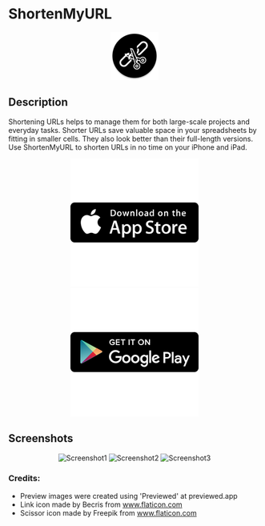 # ShortenMyURL
<div align="center">
    <img alt="app_icon" src="GitHubListingMaterials/ic_launcher_round.png">
</div>

## Description

Shortening URLs helps to manage them for both large-scale projects and everyday tasks. Shorter URLs save valuable space in your spreadsheets by fitting in smaller cells. They also look better than their full-length versions. Use ShortenMyURL to shorten URLs in no time on your iPhone and iPad.

<div align="center">
    <a href="https://apps.apple.com/us/app/shortenmyurl/id1525888533">
    <img alt="appstorebutton" src="GitHubListingMaterials\app_store_256x256.png?raw=true">
    </a>
    <a href="https://play.google.com/store/apps/details?id=com.nocturnaldevlab.shorten_my_URL">
    <img alt="playstorebutton" src="GitHubListingMaterials\play_store_256x256.png?raw=true">
    </a>
</div>

## Screenshots

<div align="center">
    <img alt="Screenshot1" width="300" height="649" src="https://is1-ssl.mzstatic.com/image/thumb/PurpleSource126/v4/01/95/b4/0195b4a5-6015-c8f7-8b15-dceeea1cfeae/f60492a9-0b48-4fc6-b70d-7472e1eb4568__U200escreenshots-6.5._U200e001.jpeg/600x0w.webp"> <img alt="Screenshot2" width="300" height="649" src="https://is1-ssl.mzstatic.com/image/thumb/PurpleSource126/v4/8f/7d/f0/8f7df00a-c923-b018-27a5-3f586126a6a2/aadc7583-df33-4753-a9ad-ad7fb8016a1c__U200escreenshots-6.5._U200e003.jpeg/600x0w.webp"> <img alt="Screenshot3" width="300" height="649" src="https://is1-ssl.mzstatic.com/image/thumb/PurpleSource126/v4/49/92/8a/49928a9d-1c87-6788-4d81-4dd584a5240b/0967e118-9eee-44cf-b599-a63eda9dd559__U200escreenshots-6.5._U200e004.jpeg/600x0w.webp"> 
</div>

### Credits:

- Preview images were created using 'Previewed' at previewed.app
- Link icon made by Becris from www.flaticon.com
- Scissor icon made by Freepik from www.flaticon.com
